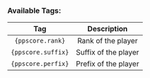 ### Available Tags:

| Tag | Description |
|:--:|:--:|
|`{ppscore.rank}`|Rank of the player|
|`{ppscore.suffix}`|Suffix of the player|
|`{ppscore.perfix}`|Prefix of the player|